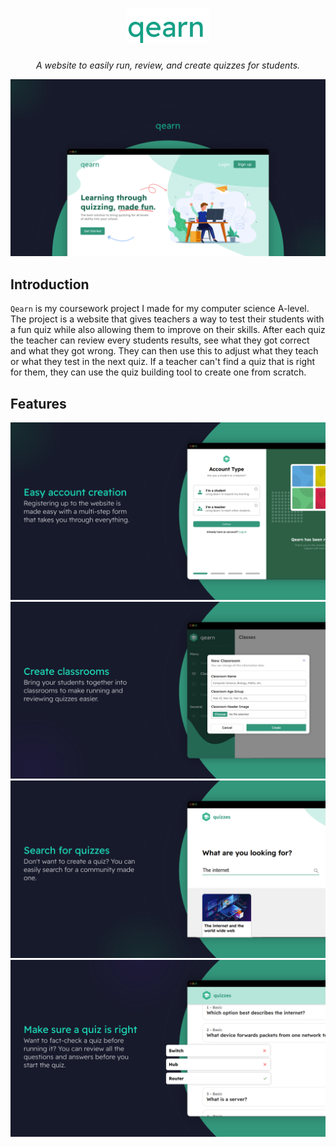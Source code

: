<h1 align="center">
    <img src="https://github.com/Jambient/Computer-Science-Coursework/blob/master/assets/logo.png">
</h1>

<p align="center">
  <i align="center">A website to easily run, review, and create quizzes for students.</i>
</p>

<p align="center">
    <img src="https://github.com/Jambient/Computer-Science-Coursework/blob/master/assets/header-image.png" alt="landing page"/>
</p>

## Introduction

`Qearn` is my coursework project I made for my computer science A-level. The project is a website that gives teachers a way to test their students with a fun quiz while also allowing them to improve on their skills. After each quiz the teacher can review every students results, see what they got correct and what they got wrong. They can then use this to adjust what they teach or what they test in the next quiz. If a teacher can't find a quiz that is right for them, they can use the quiz building tool to create one from scratch.

## Features

<img src="https://github.com/Jambient/Computer-Science-Coursework/blob/master/assets/register-feature.png" alt="register feature"/>
<img src="https://github.com/Jambient/Computer-Science-Coursework/blob/master/assets/classroom-feature.png" alt="classroom feature"/>
<img src="https://github.com/Jambient/Computer-Science-Coursework/blob/master/assets/search-feature.png" alt="search feature"/>
<img src="https://github.com/Jambient/Computer-Science-Coursework/blob/master/assets/quiz-feature.png" alt="quiz feature"/>
